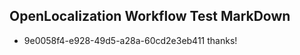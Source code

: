 ## OpenLocalization Workflow Test MarkDown
* 9e0058f4-e928-49d5-a28a-60cd2e3eb411 thanks!

<!--HONumber=Jul16_HO5-->


